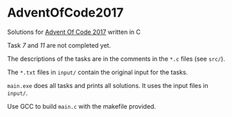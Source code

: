 # AdventOfCode2017

Solutions for [Advent Of Code 2017](http://adventofcode.com/2017) written in C

Task _7_ and _11_ are not completed yet.

The descriptions of the tasks are in the comments in the `*.c` files (see `src/`).

The `*.txt` files in `input/` contain the original input for the tasks.

`main.exe` does all tasks and prints all solutions. It uses the input files in `input/`.

Use GCC to build `main.c` with the makefile provided.